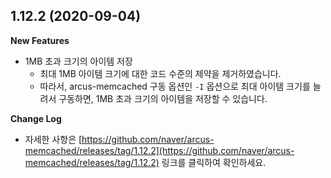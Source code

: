 ## 1.12.2 (2020-09-04)

**New Features**

- 1MB 초과 크기의 아이템 저장
  - 최대 1MB 아이템 크기에 대한 코드 수준의 제약을 제거하였습니다.
  - 따라서, arcus-memcached 구동 옵션인 `-I` 옵션으로 최대 아이템 크기를 늘려서 구동하면, 1MB 초과 크기의 아이템을 저장할 수 있습니다.
  
**Change Log**

- 자세한 사항은 [https://github.com/naver/arcus-memcached/releases/tag/1.12.2](https://github.com/naver/arcus-memcached/releases/tag/1.12.2) 링크를 클릭하여 확인하세요.
